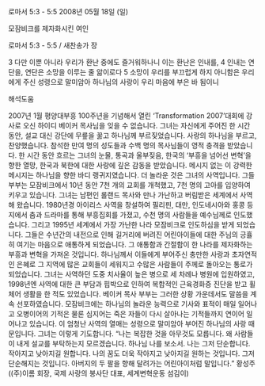 로마서 5:3 - 5:5 
2008년 05월 18일 (일)

모잠비크를 제자화시킨 여인



로마서 5:3 - 5:5 / 새찬송가  장


3 다만 이뿐 아니라 우리가 환난 중에도 즐거워하나니 이는 환난은 인내를, 4 인내는 연단을, 연단은 소망을 이루는 줄 앎이로다 5 소망이 우리를 부끄럽게 하지 아니함은 우리에게 주신 성령으로 말미암아 하나님의 사랑이 우리 마음에 부은 바 됨이니

해석도움





2007년 1월 평양대부흥 100주년을 기념해서 열린 ‘Transformation 2007’대회에 강사로 오신 하이디 베이커 목사님을 잊을 수 없습니다. 그녀는 자신에게 주어진 한 시간 동안, 설교 대신 강단에 무릎을 꿇고 하나님께 부르짖었습니다. 사랑의 하나님을 부르고, 찬양했습니다. 참석한 만여 명의 성도들과 수백 명의 목사님들이 영적 충격을 받았습니다. 한 시간 동안 흐르는 그녀의 눈물, 통곡과 울부짖음, 한국의 ‘부흥을 넘어선 변혁’을 향한 열망, 한국과 북한에 대한 사랑에 깊은 감동을 받았습니다. 메시지 없는 이 강력한 메시지는 하나님을 향한 바디 랭귀지였습니다. 
 더 놀라운 것은 그녀의 사역입니다. 그들 부부는 모잠비크에서 10년 동안 7천 개의 교회를 개척했고, 7천 명의 고아를 입양하여 키우고 있습니다. 그녀는 남편인 롤랜드 목사와 만나 가난하고 버림받은 세계에서 사역해 왔습니다. 1980년경 아이리스 사역을 창설하여 필리핀, 대만, 인도네시아와 홍콩 등지에서 춤과 드라마를 통해 부흥집회를 가졌고, 수천 명의 사람들을 예수님께로 인도했습니다. 그리고 1995년 세계에서 가장 가난한 나라 모잠비크로 인도하심을 받게 되었습니다. 그들은 수년간의 내전으로 인해 길거리에 버려진 어린아이들에 대한 주님의 긍휼히 여기는 마음으로 애통하게 되었습니다. 그 애통함과 간절함이 한 나라를 제자화하는 부흥과 변혁을 가져온 것입니다. 하나님께서 이들에게 부어주신 충만한 사랑과 초자연적인 은혜로 그 지역에 많은 교회들이 세워지고 수많은 사람들이 주께로 돌아오는 통로가 되었습니다. 그녀는 사역하던 도중 치사율이 높은 병으로 세 차례나 병원에 입원하였고, 1998년엔 사역에 대한 큰 부담과 핍박으로 인하여 복합적인 근육경화증 진단을 받고 휠체어 생활을 한 적도 있었습니다. 베이커 목사 부부는 그러한 상황 가운데서도 말씀을 계속 선포하였습니다. 
 모잠비크에는 하나님의 놀라운 능력으로 기사와 표적이 매일 일어나고 오병이어의 기적은 물론 심지어는 죽은 자들이 다시 살아나는 기적들까지 연이어 일어나고 있습니다. 이 엄청난 사역의 열매는 성령으로 말미암아 부어진 하나님의 사랑 때문입니다. 그녀는 이렇게 기도합니다. “나는 복잡한 것을 아무것도 모릅니다. 왜 사람들이 내게 설교를 부탁하는지 모르겠습니다. 하나님 나를 보소서. 나는 그저 단순합니다. 작아지고 낮아지길 원합니다. 나의 꿈도 더욱 작아지고 낮아지길 원하는 것입니다. 그저 단순해지는 것입니다. 아버지의 두 팔을 향해 달려가는 어린아이처럼 말입니다.” 
황성주((주)이롬 회장, 국제 사랑의 봉사단 대표, 세계변혁운동 섬김이)